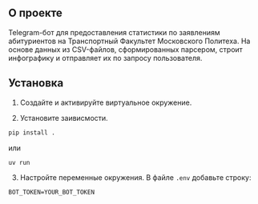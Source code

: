 ## О проекте
Telegram-бот для предоставления статистики по заявлениям абитуриентов на Транспортный Факультет Московского Политеха. На основе данных из CSV-файлов, сформированных парсером, строит инфографику и отправляет их по запросу пользователя.

## Установка
1. Создайте и активируйте виртуальное окружение.

2. Установите заивисмости.
```Python
pip install .
```
или
```Python
uv run
```

3. Настройте переменные окружения.
В файле `.env` добавьте строку:
```
BOT_TOKEN=YOUR_BOT_TOKEN
```